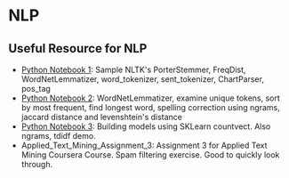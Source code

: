 # NLP

## Useful Resource for NLP
* [Python Notebook 1](https://github.com/nhanwei/NLP/blob/master/Python%20Notebook%201.ipynb): Sample NLTK's PorterStemmer, FreqDist, WordNetLemmatizer, word_tokenizer, sent_tokenizer, ChartParser, pos_tag
* [Python Notebook 2](https://github.com/nhanwei/NLP/blob/master/Python%20Notebook%202.ipynb): WordNetLemmatizer, examine unique tokens, sort by most frequent, find longest word, spelling correction using ngrams, jaccard distance and levenshtein's distance
* [Python Notebook 3](https://github.com/nhanwei/NLP/blob/master/Python%20Notebook%203.ipynb): Building models using SKLearn countvect. Also ngrams, tdidf demo.
* Applied_Text_Mining_Assignment_3: Assignment 3 for Applied Text Mining Coursera Course. Spam filtering exercise. Good to quickly look through.


